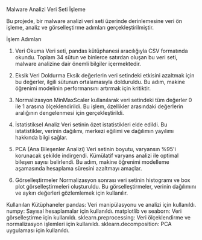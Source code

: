 Malware Analizi Veri Seti İşleme

Bu projede, bir malware analizi veri seti üzerinde derinlemesine veri ön işleme, analiz ve görselleştirme adımları gerçekleştirilmiştir.

İşlem Adımları

1. Veri Okuma
Veri seti, pandas kütüphanesi aracılığıyla CSV formatında okundu.
Toplam 34 sütun ve binlerce satırdan oluşan bu veri seti, malware analizine dair önemli bilgiler içermektedir.

2. Eksik Veri Doldurma
Eksik değerlerin veri setindeki etkisini azaltmak için bu değerler, ilgili sütunun ortalamasıyla dolduruldu.
Bu adım, makine öğrenimi modelinin performansını artırmak için kritiktir.

3. Normalizasyon
MinMaxScaler kullanılarak veri setindeki tüm değerler 0 ile 1 arasına ölçeklendirildi.
Bu işlem, özellikler arasındaki değerlerin aralığının dengelenmesi için gerçekleştirildi.

4. İstatistiksel Analiz
Veri setinin özet istatistikleri elde edildi.
Bu istatistikler, verinin dağılımı, merkezi eğilimi ve dağılımın yayılımı hakkında bilgi sağlar.

5. PCA (Ana Bileşenler Analizi)
Veri setinin boyutu, varyansın %95'i korunacak şekilde indirgendi.
Kümülatif varyans analizi ile optimal bileşen sayısı belirlendi.
Bu adım, makine öğrenimi modelleme aşamasında hesaplama süresini azaltmayı amaçlar.

6. Görselleştirmeler
Normalizasyon sonrası veri setinin histogramı ve box plot görselleştirmeleri oluşturuldu.
Bu görselleştirmeler, verinin dağılımını ve aykırı değerleri gözlemlemek için kullanılır.

Kullanılan Kütüphaneler
pandas: Veri manipülasyonu ve analizi için kullanıldı.
numpy: Sayısal hesaplamalar için kullanıldı.
matplotlib ve seaborn: Veri görselleştirme için kullanıldı.
sklearn.preprocessing: Veri ölçeklendirme ve normalizasyon işlemleri için kullanıldı.
sklearn.decomposition: PCA uygulaması için kullanıldı.
